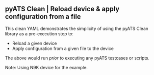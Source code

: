 ## pyATS Clean | Reload device & apply configuration from a file

This clean YAML demonstrates the simplicity of using the pyATS Clean library as
a pre-execution step to:
- Reload a given device
- Apply configuration from a given file to the device

The above would run _prior_ to executing any pyATS testcases or scripts.

Note: Using N9K device for the example.